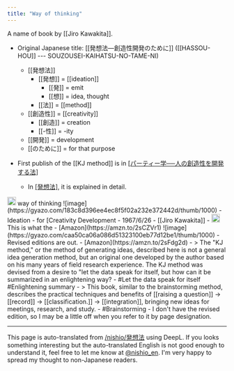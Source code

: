 ```yaml
---
title: "Way of thinking"
---
```


A name of book by [[Jiro Kawakita]].
- Original Japanese title: [[発想法―創造性開発のために]] ([[HASSOU-HOU]] --- SOUZOUSEI-KAIHATSU-NO-TAME-NI)
    - [[発想法]]
        - [[発想]] = [[ideation]]
            - [[発]] = emit
            - [[想]] = idea, thought
        - [[法]] = [[method]]
    - [[創造性]] = [[creativity]]
        - [[創造]] = creation
        - [[-性]] = -ity
    - [[開発]] = development
    - [[のために]] = for that purpose

- First publish of the [[KJ method]] is in [[パーティー学──人の創造性を開発する法]](1964)
    - In [[発想法]](1964), it is explained in detail.

<img src='https://scrapbox.io/api/pages/nishio-en/en/icon' alt='en.icon' height="19.5"/>
way of thinking
![image](https://gyazo.com/183c8d396ee4ec8f5f02a232e372442d/thumb/1000)
- Ideation - for [Creativity Development
- 1967/6/26
    - [[Jiro Kawakita]]
- <img src='https://scrapbox.io/api/pages/nishio-en/nishio/icon' alt='nishio.icon' height="19.5"/>This is what the
- [Amazon](https://amzn.to/2sCZVr1)
![image](https://gyazo.com/caa50ca06a086d51323100eb77d12be1/thumb/1000)
- Revised editions are out.
- [Amazon](https://amzn.to/2sFdg2d)
- > The "KJ method," or the method of generating ideas, described here is not a general idea generation method, but an original one developed by the author based on his many years of field research experience. The KJ method was devised from a desire to "let the data speak for itself, but how can it be summarized in an enlightening way?
    - #Let the data speak for itself #Enlightening summary
- > This book, similar to the brainstorming method, describes the practical techniques and benefits of [[raising a question]] → [[record]] → [[classification.]] → [[integration]], bringing new ideas for meetings, research, and study.
    - #Brainstorming
- I don't have the revised edition, so I may be a little off when you refer to it by page designation.

---
This page is auto-translated from [/nishio/発想法](https://scrapbox.io/nishio/発想法) using DeepL. If you looks something interesting but the auto-translated English is not good enough to understand it, feel free to let me know at [@nishio_en](https://twitter.com/nishio_en). I'm very happy to spread my thought to non-Japanese readers.